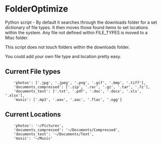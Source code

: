 # FolderOptimize

Python script - By default it searches through the downloads folder for a set dictionary of file types. It then moves those found items to set locations within the system. Any file not defined within FILE_TYPES is moved to a Misc folder.

This script does not touch folders within the downloads folder.

You could add your own file type and location pretty easy.

## Current File types

```text
    'photos': ['.jpg', '.jpeg', '.png', '.gif', '.bmp', '.tiff'],
    'documents_compressed': ['.zip', '.rar', '.gz', '.tar', '.7z'],
    'documents_text': ['.txt', '.pdf', '.doc', '.docx', '.xls', '.xlsx'],
    'music': ['.mp3', '.wav', '.aac', '.flac', '.ogg']
```

## Current Locations

```text
    'photos': '~/Pictures',
    'documents_compressed': '~/Documents/Compressed',
    'documents_text': '~/Documents/Text',
    'music': '~/Music'
```
